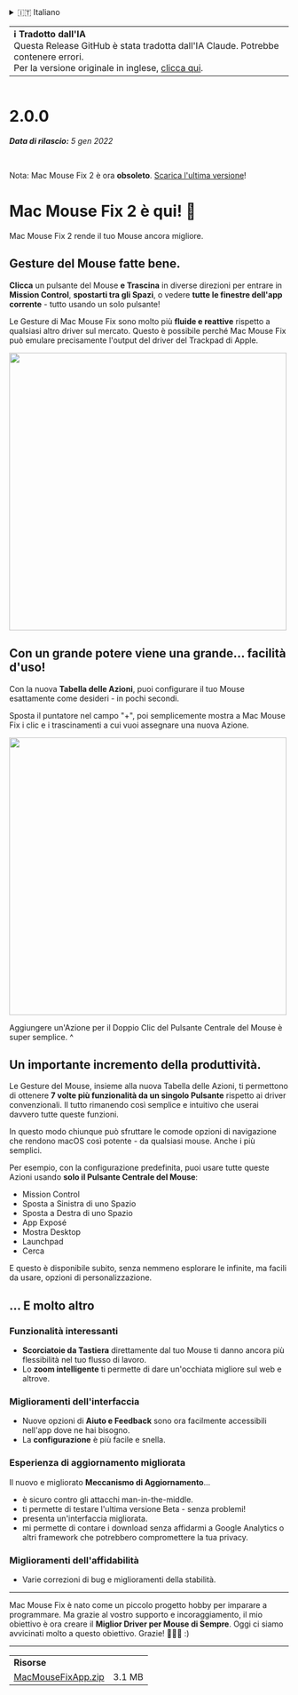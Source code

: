 <details>
<summary>🇮🇹 Italiano</summary>

[🇬🇧 English (GitHub)](https://github.com/noah-nuebling/mac-mouse-fix/releases/tag/2.0.0)\
[🇦🇩 Català](https://redirect.macmousefix.com/?target=mmf-release&tag=2.0.0&locale=ca)\
[🇩🇪 Deutsch](https://redirect.macmousefix.com/?target=mmf-release&tag=2.0.0&locale=de)\
[🇪🇸 Español](https://redirect.macmousefix.com/?target=mmf-release&tag=2.0.0&locale=es)\
[🇫🇷 Français](https://redirect.macmousefix.com/?target=mmf-release&tag=2.0.0&locale=fr)\
[🇮🇩 Indonesia](https://redirect.macmousefix.com/?target=mmf-release&tag=2.0.0&locale=id)\
**🇮🇹 Italiano**\
[🇭🇺 Magyar](https://redirect.macmousefix.com/?target=mmf-release&tag=2.0.0&locale=hu)\
[🇳🇱 Nederlands](https://redirect.macmousefix.com/?target=mmf-release&tag=2.0.0&locale=nl)\
[🇵🇱 Polski](https://redirect.macmousefix.com/?target=mmf-release&tag=2.0.0&locale=pl)\
[🇧🇷 Português (Brasil)](https://redirect.macmousefix.com/?target=mmf-release&tag=2.0.0&locale=pt-BR)\
[🇵🇹 Português (Portugal)](https://redirect.macmousefix.com/?target=mmf-release&tag=2.0.0&locale=pt-PT)\
[🇷🇴 Română](https://redirect.macmousefix.com/?target=mmf-release&tag=2.0.0&locale=ro)\
[🇸🇪 Svenska](https://redirect.macmousefix.com/?target=mmf-release&tag=2.0.0&locale=sv)\
[🇻🇳 Tiếng Việt](https://redirect.macmousefix.com/?target=mmf-release&tag=2.0.0&locale=vi)\
[🇹🇷 Türkçe](https://redirect.macmousefix.com/?target=mmf-release&tag=2.0.0&locale=tr)\
[🇨🇿 Čeština](https://redirect.macmousefix.com/?target=mmf-release&tag=2.0.0&locale=cs)\
[🇬🇷 Ελληνικά](https://redirect.macmousefix.com/?target=mmf-release&tag=2.0.0&locale=el)\
[🇷🇺 Русский](https://redirect.macmousefix.com/?target=mmf-release&tag=2.0.0&locale=ru)\
[🇺🇦 Українська](https://redirect.macmousefix.com/?target=mmf-release&tag=2.0.0&locale=uk)\
[🇮🇱 עברית](https://redirect.macmousefix.com/?target=mmf-release&tag=2.0.0&locale=he)\
[🇸🇦 العربية](https://redirect.macmousefix.com/?target=mmf-release&tag=2.0.0&locale=ar)\
[🇮🇳 हिन्दी](https://redirect.macmousefix.com/?target=mmf-release&tag=2.0.0&locale=hi)\
[🇹🇭 ไทย](https://redirect.macmousefix.com/?target=mmf-release&tag=2.0.0&locale=th)\
[🇨🇳 中文 (简体)](https://redirect.macmousefix.com/?target=mmf-release&tag=2.0.0&locale=zh-Hans)\
[🇨🇳 中文 (繁體)](https://redirect.macmousefix.com/?target=mmf-release&tag=2.0.0&locale=zh-Hant)\
[🇭🇰 中文（香港)](https://redirect.macmousefix.com/?target=mmf-release&tag=2.0.0&locale=zh-HK)\
[🇯🇵 日本語](https://redirect.macmousefix.com/?target=mmf-release&tag=2.0.0&locale=ja)\
[🇰🇷 한국어](https://redirect.macmousefix.com/?target=mmf-release&tag=2.0.0&locale=ko)\
[Help translate Mac Mouse Fix to different languages!](https://github.com/noah-nuebling/mac-mouse-fix/discussions/731)
</details>
<table align=><td>
<b>ℹ️ Tradotto dall'IA</b><br>
Questa Release GitHub è stata tradotta dall'IA Claude. Potrebbe contenere errori.<br>
Per la versione originale in inglese, <a href="https://github.com/noah-nuebling/mac-mouse-fix/releases/tag/2.0.0">clicca qui</a>.
</td></table>

<table></table>

# 2.0.0
***Data di rilascio:** 5 gen 2022*

<br>

Nota: Mac Mouse Fix 2 è ora **obsoleto**. [Scarica l'ultima versione](https://github.com/noah-nuebling/mac-mouse-fix/releases)!

# Mac Mouse Fix 2 è qui! 🎉

Mac Mouse Fix 2 rende il tuo Mouse ancora migliore.

## Gesture del Mouse fatte bene.

**Clicca** un pulsante del Mouse **e Trascina** in diverse direzioni per entrare in **Mission Control**, **spostarti tra gli Spazi**, o vedere **tutte le finestre dell'app corrente** - tutto usando un solo pulsante!

Le Gesture di Mac Mouse Fix sono molto più **fluide e reattive** rispetto a qualsiasi altro driver sul mercato.
Questo è possibile perché Mac Mouse Fix può emulare precisamente l'output del driver del Trackpad di Apple.

<img width=500px src="https://user-images.githubusercontent.com/40808343/149643011-cc3311f1-af5c-453a-8206-2c6496d73d61.gif">

## Con un grande potere viene una grande... facilità d'uso!

Con la nuova **Tabella delle Azioni**, puoi configurare il tuo Mouse esattamente come desideri - in pochi secondi.

Sposta il puntatore nel campo "+", poi semplicemente mostra a Mac Mouse Fix i clic e i trascinamenti a cui vuoi assegnare una nuova Azione.

<img width=500px src="https://user-images.githubusercontent.com/40808343/149642392-d0e25cf9-b49b-4398-b2e9-af2e810c8594.gif">

Aggiungere un'Azione per il Doppio Clic del Pulsante Centrale del Mouse è super semplice. ^

## Un importante incremento della produttività.

Le Gesture del Mouse, insieme alla nuova Tabella delle Azioni, ti permettono di ottenere **7 volte più funzionalità da un singolo Pulsante** rispetto ai driver convenzionali. Il tutto rimanendo così semplice e intuitivo che userai davvero tutte queste funzioni.

In questo modo chiunque può sfruttare le comode opzioni di navigazione che rendono macOS così potente - da qualsiasi mouse. Anche i più semplici.

Per esempio, con la configurazione predefinita, puoi usare tutte queste Azioni usando **solo il Pulsante Centrale del Mouse**:

- Mission Control
- Sposta a Sinistra di uno Spazio
- Sposta a Destra di uno Spazio
- App Exposé
- Mostra Desktop
- Launchpad
- Cerca

E questo è disponibile subito, senza nemmeno esplorare le infinite, ma facili da usare, opzioni di personalizzazione.

## ... E molto altro

### Funzionalità interessanti

- **Scorciatoie da Tastiera** direttamente dal tuo Mouse ti danno ancora più flessibilità nel tuo flusso di lavoro.
- Lo **zoom intelligente** ti permette di dare un'occhiata migliore sul web e altrove.

### Miglioramenti dell'interfaccia

- Nuove opzioni di **Aiuto e Feedback** sono ora facilmente accessibili nell'app dove ne hai bisogno.
- La **configurazione** è più facile e snella.

### Esperienza di aggiornamento migliorata

Il nuovo e migliorato **Meccanismo di Aggiornamento**...

- è sicuro contro gli attacchi man-in-the-middle.
- ti permette di testare l'ultima versione Beta - senza problemi!
- presenta un'interfaccia migliorata.
- mi permette di contare i download senza affidarmi a Google Analytics o altri framework che potrebbero compromettere la tua privacy.

### Miglioramenti dell'affidabilità

- Varie correzioni di bug e miglioramenti della stabilità.

---

Mac Mouse Fix è nato come un piccolo progetto hobby per imparare a programmare. Ma grazie al vostro supporto e incoraggiamento, il mio obiettivo è ora creare il **Miglior Driver per Mouse di Sempre**. Oggi ci siamo avvicinati molto a questo obiettivo. Grazie! 🚀🚀🚀 :)

---

<table align="start">
<tr>
    <td colspan=2>
        <b>Risorse</b>
    </td>
</tr>
<tr>
    <td><a href="https://github.com/noah-nuebling/mac-mouse-fix/releases/download/2.0.0/MacMouseFixApp.zip">MacMouseFixApp.zip</a></td>
    <td>3.1 MB</td>
</tr>
</table>